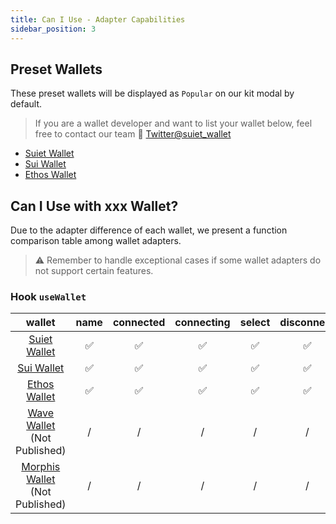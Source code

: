 ```yaml
---
title: Can I Use - Adapter Capabilities
sidebar_position: 3
---
```


## Preset Wallets

These preset wallets will be displayed as `Popular` on our kit modal by default.

> If you are a wallet developer and want to list your wallet below, feel free to contact our team 🥳 [Twitter@suiet_wallet](https://twitter.com/suiet_wallet)

- [Suiet Wallet](https://suiet.app/)
- [Sui Wallet](https://chrome.google.com/webstore/detail/sui-wallet/opcgpfmipidbgpenhmajoajpbobppdil)
- [Ethos Wallet](https://ethoswallet.xyz/)

## Can I Use with xxx Wallet?

Due to the adapter difference of each wallet, we present a function comparison table among wallet adapters.

> ⚠️ Remember to handle exceptional cases if some wallet adapters do not support certain features.

### Hook `useWallet`

|wallet|name|connected|connecting|select|disconnect|getAccounts|executeMoveCall|signAndExecuteTransaction|getPublicKey|signMessage|on('chainChange')|chain|
|:-:|:-:|:-:|:-:|:-:|:-:|:-:|:-:|---|---|---|---|---|
|[Suiet Wallet](https://suiet.app/)|✅|✅|✅|✅|✅|✅|✅|✅|✅|✅|✅|✅|
|[Sui Wallet](https://chrome.google.com/webstore/detail/sui-wallet/opcgpfmipidbgpenhmajoajpbobppdil)|✅|✅|✅|✅|✅|✅|✅|✅|❌|❌|❌|❌|
|[Ethos Wallet](https://ethoswallet.xyz/)|✅|✅|✅|✅|✅|✅|✅|✅|❌|❌|❌|❌|
|[Wave Wallet](https://www.wavewallet.app/) (Not Published)|/|/|/|/|/|/|/|/|/|/|/|/|
|[Morphis Wallet](https://morphiswallet.com/) (Not Published)|/|/|/|/|/|/|/|/|/|/|/|/|
